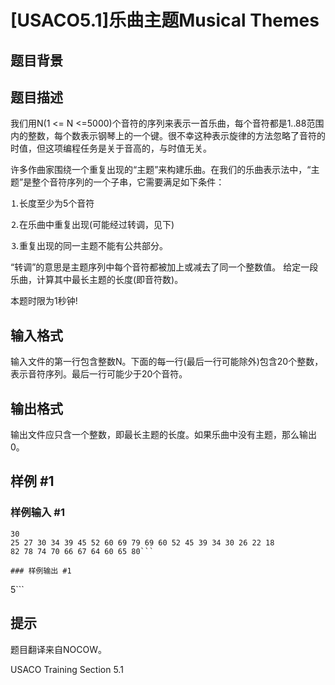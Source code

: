 # [USACO5.1]乐曲主题Musical Themes

## 题目背景



## 题目描述

我们用N(1 <= N <=5000)个音符的序列来表示一首乐曲，每个音符都是1..88范围内的整数，每个数表示钢琴上的一个键。很不幸这种表示旋律的方法忽略了音符的时值，但这项编程任务是关于音高的，与时值无关。

许多作曲家围绕一个重复出现的“主题”来构建乐曲。在我们的乐曲表示法中，“主题”是整个音符序列的一个子串，它需要满足如下条件：

⒈长度至少为5个音符

⒉在乐曲中重复出现(可能经过转调，见下)

⒊重复出现的同一主题不能有公共部分。

“转调”的意思是主题序列中每个音符都被加上或减去了同一个整数值。 给定一段乐曲，计算其中最长主题的长度(即音符数)。

本题时限为1秒钟!


## 输入格式

输入文件的第一行包含整数N。下面的每一行(最后一行可能除外)包含20个整数，表示音符序列。最后一行可能少于20个音符。


## 输出格式

输出文件应只含一个整数，即最长主题的长度。如果乐曲中没有主题，那么输出0。


## 样例 #1

### 样例输入 #1
```
30
25 27 30 34 39 45 52 60 69 79 69 60 52 45 39 34 30 26 22 18
82 78 74 70 66 67 64 60 65 80```

### 样例输出 #1

```
5```

## 提示

题目翻译来自NOCOW。

USACO Training Section 5.1

